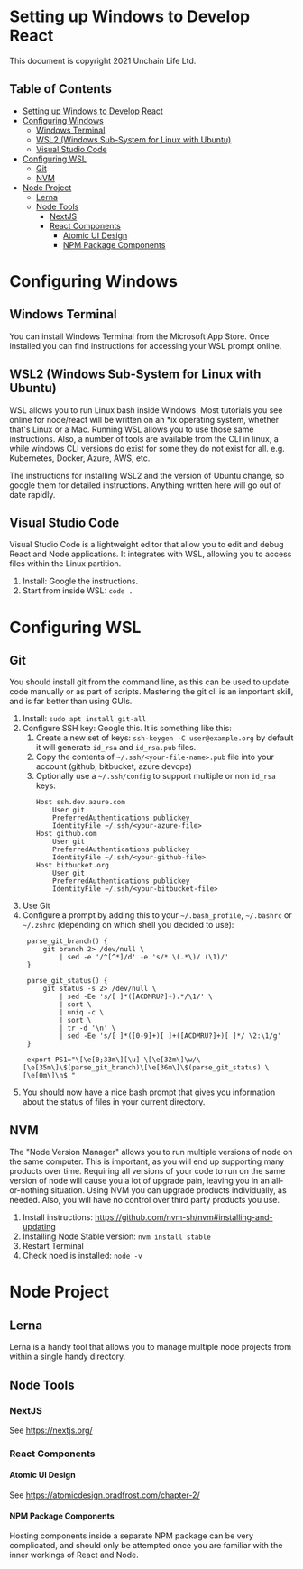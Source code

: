 # Setting up Windows to Develop React

This document is copyright 2021 Unchain Life Ltd.

## Table of Contents <!-- omit in toc -->
- [Setting up Windows to Develop React](#setting-up-windows-to-develop-react)
- [Configuring Windows](#configuring-windows)
  - [Windows Terminal](#windows-terminal)
  - [WSL2 (Windows Sub-System for Linux with Ubuntu)](#wsl2-windows-sub-system-for-linux-with-ubuntu)
  - [Visual Studio Code](#visual-studio-code)
- [Configuring WSL](#configuring-wsl)
  - [Git](#git)
  - [NVM](#nvm)
- [Node Project](#node-project)
  - [Lerna](#lerna)
  - [Node Tools](#node-tools)
    - [NextJS](#nextjs)
    - [React Components](#react-components)
      - [Atomic UI Design](#atomic-ui-design)
      - [NPM Package Components](#npm-package-components)

# Configuring Windows

## Windows Terminal

You can install Windows Terminal from the Microsoft App Store.  Once installed you can find instructions for accessing your WSL prompt online.

## WSL2 (Windows Sub-System for Linux with Ubuntu)

WSL allows you to run Linux bash inside Windows.  Most tutorials you see online for node/react will be written on an *ix operating system, whether that's Linux or a Mac.  Running WSL allows you to use those same instructions.  Also, a number of tools are available from the CLI in linux, a while windows CLI versions do exist for some they do not exist for all.  e.g. Kubernetes, Docker, Azure, AWS, etc.

The instructions for installing WSL2 and the version of Ubuntu change, so google them for detailed instructions.  Anything written here will go out of date rapidly.

## Visual Studio Code

Visual Studio Code is a lightweight editor that allow you to edit and debug React and Node applications.  It integrates with WSL, allowing you to access files within the Linux partition.

1. Install: Google the instructions.
2. Start from inside WSL: `code .`

# Configuring WSL

## Git

You should install git from the command line, as this can be used to update code manually or as part of scripts.  Mastering the git cli is an important skill, and is far better than using GUIs.

1. Install: `sudo apt install git-all`
2. Configure SSH key: Google this.  It is something like this:
    1. Create a new set of keys: `ssh-keygen -C user@example.org` by default it will generate `id_rsa` and `id_rsa.pub` files.
    2. Copy the contents of `~/.ssh/<your-file-name>.pub` file into your account (github, bitbucket, azure devops)
    3. Optionally use a `~/.ssh/config` to support multiple or non `id_rsa` keys:
        ```
        Host ssh.dev.azure.com
            User git
            PreferredAuthentications publickey
            IdentityFile ~/.ssh/<your-azure-file>
        Host github.com
            User git
            PreferredAuthentications publickey
            IdentityFile ~/.ssh/<your-github-file>
        Host bitbucket.org
            User git
            PreferredAuthentications publickey
            IdentityFile ~/.ssh/<your-bitbucket-file>
        ```
3. Use Git
4. Configure a prompt by adding this to your `~/.bash_profile`, `~/.bashrc` or `~/.zshrc` (depending on which shell you decided to use):
   ```
    parse_git_branch() {
        git branch 2> /dev/null \
            | sed -e '/^[^*]/d' -e 's/* \(.*\)/ (\1)/'
    }

    parse_git_status() {
        git status -s 2> /dev/null \
            | sed -Ee 's/[ ]*([ACDMRU?]+).*/\1/' \
            | sort \
            | uniq -c \
            | sort \
            | tr -d '\n' \
            | sed -Ee 's/[ ]*([0-9]+)[ ]+([ACDMRU?]+)[ ]*/ \2:\1/g'
    }

    export PS1="\[\e[0;33m\][\u] \[\e[32m\]\w/\[\e[35m\]\$(parse_git_branch)\[\e[36m\]\$(parse_git_status) \[\e[0m\]\n$ "
    ```
5. You should now have a nice bash prompt that gives you information about the status of files in your current directory.

## NVM

The "Node Version Manager" allows you to run multiple versions of node on the same computer.  This is important, as you will end up supporting many products over time.  Requiring all versions of your code to run on the same version of node will cause you a lot of upgrade pain, leaving you in an all-or-nothing situation.  Using NVM you can upgrade products individually, as needed.  Also, you will have no control over third party products you use.

1. Install instructions: https://github.com/nvm-sh/nvm#installing-and-updating
2. Installing Node Stable version: `nvm install stable`
3. Restart Terminal
4. Check noed is installed: `node -v`

# Node Project

## Lerna

Lerna is a handy tool that allows you to manage multiple node projects from within a single handy directory.

## Node Tools

### NextJS

See https://nextjs.org/

### React Components

#### Atomic UI Design

See https://atomicdesign.bradfrost.com/chapter-2/

#### NPM Package Components

Hosting components inside a separate NPM package can be very complicated, and should only be attempted once you are familiar with the inner workings of React and Node.
